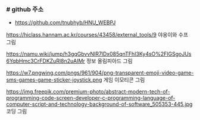 ### # github 주소
- https://github.com/tnubhyb/HNU_WEBPJ

https://hiclass.hannam.ac.kr/courses/43458/external_tools/9
야옹이와 수프 그림

https://namu.wiki/jump/h3gqGbvvNIR7lDx085qnTFhI3Ky4sO%2FlGSgoJUs6YqbHmc3CrFDKZuRl8n2uAIMr
정보 올림피아드 그림

https://w7.pngwing.com/pngs/961/904/png-transparent-emoji-video-game-sms-games-game-sticker-joystick.png
게임 이모티콘 그림

https://img.freepik.com/premium-photo/abstract-modern-tech-of-programming-code-screen-developer-c-programming-language-of-computer-script-and-technology-background-of-software_505353-445.jpg
코딩 그림
